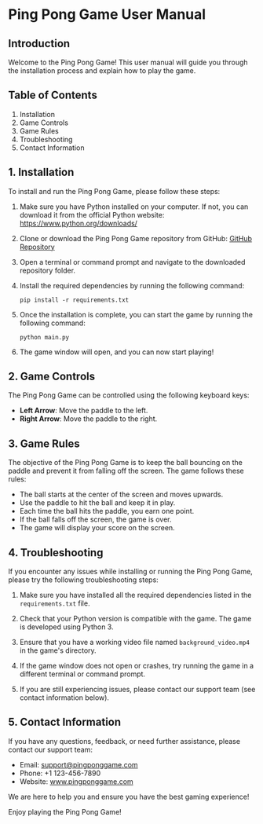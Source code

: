 # Ping Pong Game User Manual

## Introduction

Welcome to the Ping Pong Game! This user manual will guide you through the installation process and explain how to play the game.

## Table of Contents

1. Installation
2. Game Controls
3. Game Rules
4. Troubleshooting
5. Contact Information

## 1. Installation

To install and run the Ping Pong Game, please follow these steps:

1. Make sure you have Python installed on your computer. If not, you can download it from the official Python website: https://www.python.org/downloads/

2. Clone or download the Ping Pong Game repository from GitHub: [GitHub Repository](https://github.com/your-repository-link)

3. Open a terminal or command prompt and navigate to the downloaded repository folder.

4. Install the required dependencies by running the following command:

   ```
   pip install -r requirements.txt
   ```

5. Once the installation is complete, you can start the game by running the following command:

   ```
   python main.py
   ```

6. The game window will open, and you can now start playing!

## 2. Game Controls

The Ping Pong Game can be controlled using the following keyboard keys:

- **Left Arrow**: Move the paddle to the left.
- **Right Arrow**: Move the paddle to the right.

## 3. Game Rules

The objective of the Ping Pong Game is to keep the ball bouncing on the paddle and prevent it from falling off the screen. The game follows these rules:

- The ball starts at the center of the screen and moves upwards.
- Use the paddle to hit the ball and keep it in play.
- Each time the ball hits the paddle, you earn one point.
- If the ball falls off the screen, the game is over.
- The game will display your score on the screen.

## 4. Troubleshooting

If you encounter any issues while installing or running the Ping Pong Game, please try the following troubleshooting steps:

1. Make sure you have installed all the required dependencies listed in the `requirements.txt` file.

2. Check that your Python version is compatible with the game. The game is developed using Python 3.

3. Ensure that you have a working video file named `background_video.mp4` in the game's directory.

4. If the game window does not open or crashes, try running the game in a different terminal or command prompt.

5. If you are still experiencing issues, please contact our support team (see contact information below).

## 5. Contact Information

If you have any questions, feedback, or need further assistance, please contact our support team:

- Email: support@pingponggame.com
- Phone: +1 123-456-7890
- Website: www.pingponggame.com

We are here to help you and ensure you have the best gaming experience!

Enjoy playing the Ping Pong Game!

